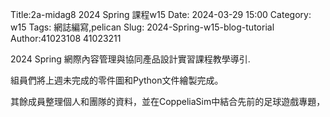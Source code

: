 Title:2a-midag8 2024 Spring 課程w15
Date: 2024-03-29 15:00
Category: w15
Tags: 網誌編寫,pelican
Slug: 2024-Spring-w15-blog-tutorial
Author:41023108 41023211

2024 Spring 網際內容管理與協同產品設計實習課程教學導引.

組員們將上週未完成的零件圖和Python文件繪製完成。

其餘成員整理個人和團隊的資料，並在CoppeliaSim中結合先前的足球遊戲專題，